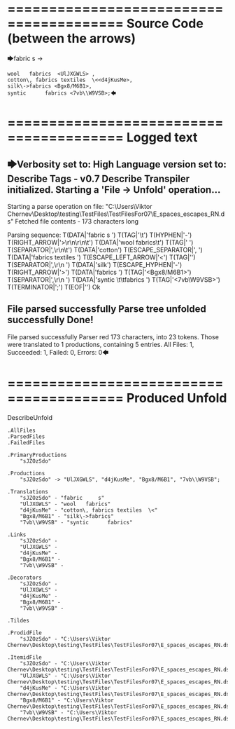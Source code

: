 ========================================
Source Code (between the arrows)
========================================

🡆fabric     s    <sJZOzSdo>	->

	wool   fabrics	<UlJXGWLS> ,
	cotton\, fabrics textiles  \<<d4jKusMe>,
    silk\->fabrics <Bgx8/M6B1>,
    syntic 		fabrics <7vb\\W9VSB>;🡄

========================================
Logged text
========================================

🡆Verbosity set to: High
Language version set to: Describe Tags - v0.7
Describe Transpiler initialized.
Starting a 'File -> Unfold' operation...
------------------------
Starting a parse operation on file: "C:\Users\Viktor Chernev\Desktop\testing\TestFiles\TestFilesFor07\E_spaces_escapes_RN.ds"
Fetched file contents - 173 characters long

Parsing sequence: T(DATA|'fabric     s    ') T(TAG|'<sJZOzSdo>\t') T(HYPHEN|'-') T(RIGHT_ARROW|'>\r\n\r\n\t') T(DATA|'wool   fabrics\t') T(TAG|'<UlJXGWLS> ') T(SEPARATOR|',\r\n\t') T(DATA|'cotton') T(ESCAPE_SEPARATOR|'\, ') T(DATA|'fabrics textiles  ') T(ESCAPE_LEFT_ARROW|'\<') T(TAG|'<d4jKusMe>') T(SEPARATOR|',\r\n    ') T(DATA|'silk') T(ESCAPE_HYPHEN|'\-') T(RIGHT_ARROW|'>') T(DATA|'fabrics ') T(TAG|'<Bgx8/M6B1>') T(SEPARATOR|',\r\n    ') T(DATA|'syntic \t\tfabrics ') T(TAG|'<7vb\\W9VSB>') T(TERMINATOR|';') T(EOF|'<EOF>') Ok

File parsed successfully
Parse tree unfolded successfully
Done!
------------------------
File parsed successfully
Parser red 173 characters, into 23 tokens.
Those were translated to 1 productions, containing 5 entries.
All Files: 1, Succeeded: 1, Failed: 0, Errors: 0🡄

========================================
Produced Unfold
========================================

DescribeUnfold

    .AllFiles
    .ParsedFiles
    .FailedFiles

    .PrimaryProductions
        "sJZOzSdo" 

    .Productions
        "sJZOzSdo" -> "UlJXGWLS", "d4jKusMe", "Bgx8/M6B1", "7vb\\W9VSB";

    .Translations
        "sJZOzSdo" - "fabric     s"
        "UlJXGWLS" - "wool   fabrics"
        "d4jKusMe" - "cotton\, fabrics textiles  \<"
        "Bgx8/M6B1" - "silk\->fabrics"
        "7vb\\W9VSB" - "syntic 		fabrics"

    .Links
        "sJZOzSdo" - 
        "UlJXGWLS" - 
        "d4jKusMe" - 
        "Bgx8/M6B1" - 
        "7vb\\W9VSB" - 

    .Decorators
        "sJZOzSdo" - 
        "UlJXGWLS" - 
        "d4jKusMe" - 
        "Bgx8/M6B1" - 
        "7vb\\W9VSB" - 

    .Tildes

    .ProdidFile
        "sJZOzSdo" - "C:\Users\Viktor Chernev\Desktop\testing\TestFiles\TestFilesFor07\E_spaces_escapes_RN.ds"

    .ItemidFile
        "sJZOzSdo" - "C:\Users\Viktor Chernev\Desktop\testing\TestFiles\TestFilesFor07\E_spaces_escapes_RN.ds"
        "UlJXGWLS" - "C:\Users\Viktor Chernev\Desktop\testing\TestFiles\TestFilesFor07\E_spaces_escapes_RN.ds"
        "d4jKusMe" - "C:\Users\Viktor Chernev\Desktop\testing\TestFiles\TestFilesFor07\E_spaces_escapes_RN.ds"
        "Bgx8/M6B1" - "C:\Users\Viktor Chernev\Desktop\testing\TestFiles\TestFilesFor07\E_spaces_escapes_RN.ds"
        "7vb\\W9VSB" - "C:\Users\Viktor Chernev\Desktop\testing\TestFiles\TestFilesFor07\E_spaces_escapes_RN.ds"

